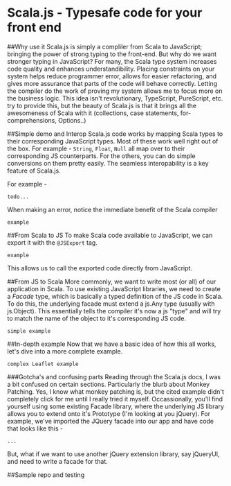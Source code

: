 # Scala.js - Typesafe code for your front end

##Why use it
Scala.js is simply a compliler from Scala to JavaScript; bringing the power of strong typing to the front-end.  But why do we want stronger typing in JavaScript?  For many, the Scala type system increases code quality and enhances understandibility.  Placing constraints on your system helps reduce programmer error, allows for easier refactoring, and gives more assurance that parts of the code will behave correctly.  Letting the compiler do the work of proving my system allows me to focus more on the business logic.  This idea isn't revolutionary, TypeScript, PureScript, etc. try to provide this, but the beauty of Scala.js is that it brings all the awesomeness of Scala with it (collections, case statements, for-comprehensions, Options..)


##Simple demo and Interop
Scala.js code works by mapping Scala types to their corresponding JavaScript types.  Most of these work well right out of the box. For example - `String`, `Float`, `Null` all map over to their corresponding JS counterparts.  For the others, you can do simple conversions on them pretty easily.  The seamless interopability is a key feature of Scala.js.  

For example - 
```
todo...
```

When making an error, notice the immediate benefit of the Scala compiler
```
example
```

##From Scala to JS
To make Scala code available to JavaScript, we can export it with the `@JSExport` tag.  
```
example
```
  
This allows us to call the exported code directly from JavaScript.  


##From JS to Scala
More commonly, we want to write most (or all) of our application in Scala.  To use existing JavaScript libraries, we need to create a _Facade_ type, which is basically a typed definition of the JS code in Scala.  To do this, the underlying facade must extend a js.Any type (usually with js.Object).  This essentially tells the compiler it's now a js "type" and will try to match the name of the object to it's corresponding JS code.

```
simple example
```


##In-depth example
Now that we have a basic idea of how this all works, let's dive into a more complete example.

```
complex Leaflet example
```

###Gotcha's and confusing parts
Reading through the Scala.js docs, I was a bit confused on certain sections.  Particularly the blurb about Monkey Patching.  Yes, I know what monkey patching is, but the cited example didn't completely click for me until I really tried it myself.  Occassionally, you'll find yourself using some existing Facade library, where the underlying JS library allows you to extend onto it's Prototype (I'm looking at you jQuery).  For example, we've imported the JQuery facade into our app and have code that looks like this - 
```
...
```

But, what if we want to use another jQuery extension library, say jQueryUI, and need to write a facade for that.  


##Sample repo and testing
